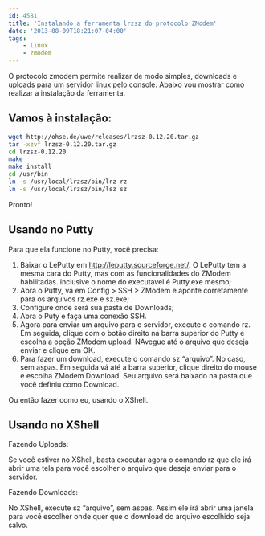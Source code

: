 ```yaml
---
id: 4581
title: 'Instalando a ferramenta lrzsz do protocolo ZModem'
date: '2013-08-09T18:21:07-04:00'
tags:
    - linux
    - zmodem
---
```


O protocolo zmodem permite realizar de modo simples, downloads e uploads para um servidor linux pelo console. Abaixo vou mostrar como realizar a instalação da ferramenta.

## Vamos à instalação:

```bash
wget http://ohse.de/uwe/releases/lrzsz-0.12.20.tar.gz  
tar -xzvf lrzsz-0.12.20.tar.gz  
cd lrzsz-0.12.20  
make  
make install  
cd /usr/bin  
ln -s /usr/local/lrzsz/bin/lrz rz  
ln -s /usr/local/lrzsz/bin/lsz sz
```

Pronto!

## Usando no Putty

Para que ela funcione no Putty, você precisa:

1. Baixar o LePutty em <http://leputty.sourceforge.net/>. O LePutty tem a mesma cara do Putty, mas com as funcionalidades do ZModem habilitadas. inclusive o nome do executavel é Putty.exe mesmo;  
2. Abra o Putty, vá em Config > SSH > ZModem e aponte corretamente para os arquivos rz.exe e sz.exe;  
3. Configure onde será sua pasta de Downloads;  
4. Abra o Puty e faça uma conexão SSH.  
5. Agora para enviar um arquivo para o servidor, execute o comando rz. Em seguida, clique com o botão direito na barra superior do Putty e escolha a opção ZModem upload. NAvegue até o arquivo que deseja enviar e clique em OK.  
6. Para fazer um download, execute o comando sz “arquivo”. No caso, sem aspas. Em seguida vá até a barra superior, clique direito do mouse e escolha ZModem Download. Seu arquivo será baixado na pasta que você definiu como Download.

Ou então fazer como eu, usando o XShell.

## Usando no XShell

Fazendo Uploads:

Se você estiver no XShell, basta executar agora o comando rz que ele irá abrir uma tela para você escolher o arquivo que deseja enviar para o servidor.

Fazendo Downloads:

No XShell, execute sz “arquivo”, sem aspas. Assim ele irá abrir uma janela para você escolher onde quer que o download do arquivo escolhido seja salvo.
